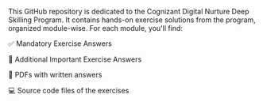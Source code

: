 This GitHub repository is dedicated to the Cognizant Digital Nurture Deep Skilling Program. It contains hands-on exercise solutions from the program, organized module-wise. For each module, you'll find:

✅ Mandatory Exercise Answers

🌟 Additional Important Exercise Answers

📄 PDFs with written answers

💻 Source code files of the exercises
